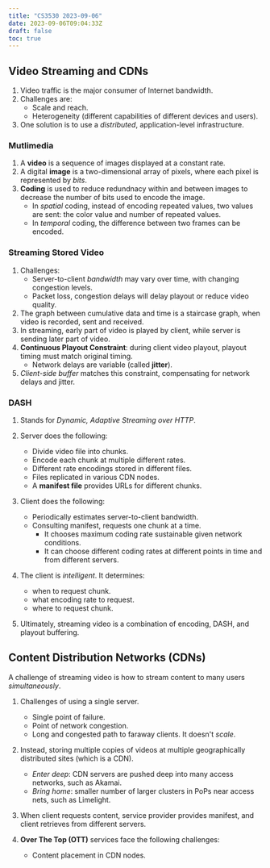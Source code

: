 ```yaml
---
title: "CS3530 2023-09-06"
date: 2023-09-06T09:04:33Z
draft: false
toc: true
---
```


## Video Streaming and CDNs

1. Video traffic is the major consumer of Internet bandwidth.
2. Challenges are:
    * Scale and reach.
    * Heterogeneity (different capabilities of different devices and users).
3. One solution is to use a _distributed_, application-level infrastructure.

### Mutlimedia

1. A **video** is a sequence of images displayed at a constant rate.
2. A digital **image** is a two-dimensional array of pixels, where each pixel is represented by _bits_.
3. **Coding** is used to reduce redundnacy within and between images to decrease the number of bits used to encode the image.
    * In _spatial_ coding, instead of encoding repeated values, two values are sent: the color value and number of repeated values.
    * In _temporal_ coding, the difference between two frames can be encoded.

### Streaming Stored Video
1. Challenges:
    * Server-to-client _bandwidth_ may vary over time, with changing congestion levels.
    * Packet loss, congestion delays will delay playout or reduce video quality.
2. The graph between cumulative data and time is a staircase graph, when video is recorded, sent and received.
3. In streaming, early part of video is played by client, while server is sending later part of video.
4. **Continuous Playout Constraint**: during client video playout, playout timing must match original timing.
    * Network delays are variable (called **jitter**). 
5. _Client-side buffer_ matches this constraint, compensating for network delays and jitter.

### DASH
1. Stands for _Dynamic, Adaptive Streaming over HTTP_.
2. Server does the following:
    * Divide video file into chunks.
    * Encode each chunk at multiple different rates.
    * Different rate encodings stored in different files.
    * Files replicated in various CDN nodes.
    * A **manifest file** provides URLs for different chunks.

3. Client does the following:
    * Periodically estimates server-to-client bandwidth.
    * Consulting manifest, requests one chunk at a time. 
        - It chooses maximum coding rate sustainable given network conditions.
        - It can choose different coding rates at different points in time and from different servers.

4. The client is _intelligent_. It determines:
    * when to request chunk.
    * what encoding rate to request.
    * where to request chunk.

5. Ultimately, streaming video is a combination of encoding, DASH, and playout buffering.


## Content Distribution Networks (CDNs)
A challenge of streaming video is how to stream content to many users _simultaneously_.
1. Challenges of using a single server.
    * Single point of failure.
    * Point of network congestion.
    * Long and congested path to faraway clients.
    It doesn't _scale_.

2. Instead, storing multiple copies of videos at multiple geographically distributed sites (which is a CDN). 
    * _Enter deep_: CDN servers are pushed deep into many access networks, such as Akamai.
    * _Bring home_: smaller number of larger clusters in PoPs near access nets, such as Limelight.

3. When client requests content, service provider provides manifest, and client retrieves from different servers.

4. **Over The Top (OTT)** services face the following challenges:
    * Content placement in CDN nodes.
